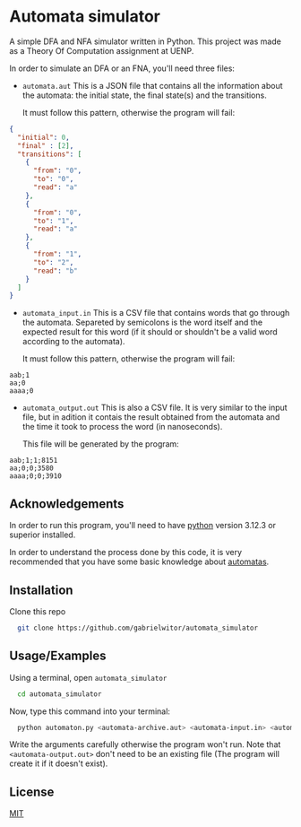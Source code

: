 
# Automata simulator

A simple DFA and NFA simulator written in Python. This project was made as a Theory Of Computation assignment at UENP.

In order to simulate an DFA or an FNA, you'll need three files:
- ```automata.aut``` This is a JSON file that contains all the information about the automata: the initial state, the final state(s) and the transitions.

    It must follow this pattern, otherwise the program will fail:
    
```json
{
  "initial": 0,
  "final" : [2],
  "transitions": [
    {
      "from": "0",
      "to": "0",
      "read": "a"
    },
    {
      "from": "0",
      "to": "1",
      "read": "a"
    },
    {
      "from": "1",
      "to": "2",
      "read": "b"
    }
  ]
}
```

- ```automata_input.in``` This is a CSV file that contains words that go through the automata. Separeted by semicolons is the word itself and the expected result for this word (if it should or shouldn't be a valid word according to the automata).

    It must follow this pattern, otherwise the program will fail:

```CSV
aab;1
aa;0
aaaa;0
```
- ```automata_output.out``` This is also a CSV file. It is very similar to the input file, but in adition it contais the result obtained from the automata and the time it took to process the word (in nanoseconds). 

    This file will be generated by the program:

```CSV
aab;1;1;8151
aa;0;0;3580
aaaa;0;0;3910
```


## Acknowledgements

In order to run this program, you'll need to have [python](https://www.python.org/) version 3.12.3 or superior installed.

In order to understand the process done by this code, it is very recommended that you have some basic knowledge about [automatas](https://pt.wikipedia.org/wiki/Aut%C3%B4mato).
## Installation

Clone this repo

```bash
  git clone https://github.com/gabrielwitor/automata_simulator
```
    
## Usage/Examples

Using a terminal, open ```automata_simulator```
```bash
  cd automata_simulator
```
Now, type this command into your terminal:
```bash
  python automaton.py <automata-archive.aut> <automata-input.in> <automata-output.out>
```
Write the arguments carefully otherwise the program won't run. Note that ```<automata-output.out>``` don't need to be an existing file (The program will create it if it doesn't exist).
## License

[MIT](https://choosealicense.com/licenses/mit/)

